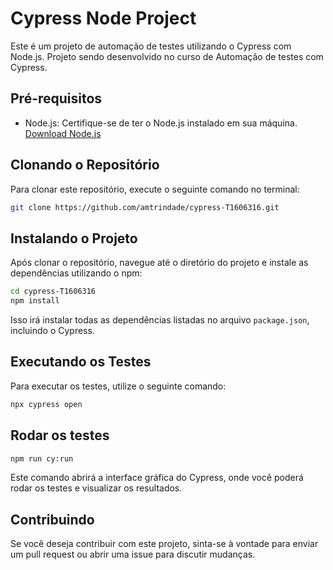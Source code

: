 # Cypress Node Project

Este é um projeto de automação de testes utilizando o Cypress com Node.js. Projeto sendo desenvolvido no curso de Automação de testes com Cypress.

## Pré-requisitos

- Node.js: Certifique-se de ter o Node.js instalado em sua máquina. [Download Node.js](https://nodejs.org/)

## Clonando o Repositório

Para clonar este repositório, execute o seguinte comando no terminal:

```bash
git clone https://github.com/amtrindade/cypress-T1606316.git
```

## Instalando o Projeto

Após clonar o repositório, navegue até o diretório do projeto e instale as dependências utilizando o npm:

```bash
cd cypress-T1606316
npm install
```

Isso irá instalar todas as dependências listadas no arquivo `package.json`, incluindo o Cypress.

## Executando os Testes

Para executar os testes, utilize o seguinte comando:

```bash
npx cypress open
```

## Rodar os testes 

```bash
npm run cy:run
```


Este comando abrirá a interface gráfica do Cypress, onde você poderá rodar os testes e visualizar os resultados.

## Contribuindo

Se você deseja contribuir com este projeto, sinta-se à vontade para enviar um pull request ou abrir uma issue para discutir mudanças.

